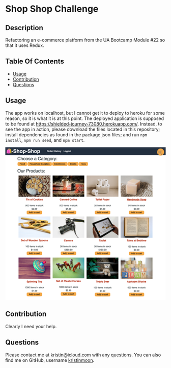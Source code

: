 # Shop Shop Challenge

## Description
Refactoring an e-commerce platform from the UA Bootcamp Module #22 so that it uses Redux. 

## Table Of Contents
  * [Usage](#usage)
  * [Contribution](#contribution)
  * [Questions](#questions)

## Usage
The app works on localhost, but I cannot get it to deploy to heroku for some reason, so it is what it is at this point. The deployed application is supposed to be found at https://shielded-journey-73080.herokuapp.com/. Instead, to see the app in action, please download the files located in this repository; install dependencies as found in the package.json files; and run `npm install`, `npm run seed`, and `npm start`.
  
![Shop Shop Screenshot](./client/src/assets/screencapture.png)

## Contribution
Clearly I need your help.

## Questions
Please contact me at [kristin@icloud.com](mailto:kristin@icloud.com) with any questions. You can also find me on GitHub, username [kristinmoon](https://github.com/kristinmoon).

